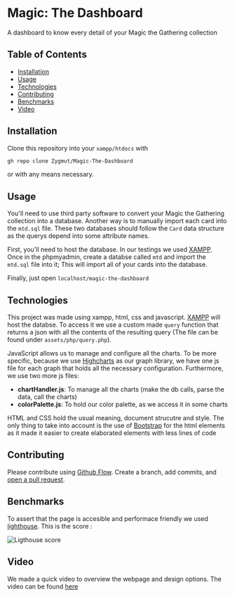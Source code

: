 # Magic: The Dashboard

A dashboard to know every detail of your Magic the Gathering collection

## Table of Contents

- [Installation](#installation)
- [Usage](#usage)
- [Technologies](#technologies)
- [Contributing](#contributing)
- [Benchmarks](#benchmarks)
- [Video](#video)

## Installation

Clone this repository into your `xampp/htdocs` with 

```sh
gh repo clone Zygmut/Magic-The-Dashboard
```

or with any means necessary.

## Usage

You'll need to use third party software to convert your Magic the Gathering collection into a database. Another way is to manually import each card into the `mtd.sql` file. These two databases should follow the `Card` data structure as the querys depend into some attribute names.

First, you'll need to host the database. In our testings we used [XAMPP](https://www.apachefriends.org/download.html). Once in the phpmyadmin, create a databse called `mtd` and import the `mtd.sql` file into it; This will import all of your cards into the database.

Finally, just open `localhost/magic-the-dashboard` 

## Technologies

This project was made using xampp, html, css and javascript. [XAMPP](https://www.apachefriends.org/download.html) will host the databse. To access it we use a custom made `query` function that returns a json with all the contents of the resulting query (The file can be found under `assets/php/query.php`).

JavaScript allows us to manage and configure all the charts. To be more specific, because we use [Highcharts](https://www.highcharts.com/) as our graph library, we have one js file for each graph that holds all the necessary configuration. Furthermore, we use two more js files:

- **chartHandler.js**: To manage all the charts (make the db calls, parse the data, call the charts) 
- **colorPalette.js**: To hold our color palette, as we access it in some charts

HTML and CSS hold the usual meaning, document strucutre and style. The only thing to take into account is the use of [Bootstrap](https://getbootstrap.com/) for the html elements as it made it easier to create elaborated elements with less lines of code

## Contributing

Please contribute using [Github Flow](https://guides.github.com/introduction/flow/). Create a branch, add commits, and [open a pull request](https://github.com/zygmut/magic-the-dashboard/compare/).

## Benchmarks

To assert that the page is accesible and performace friendly we used [lighthouse](https://web.dev/performance-scoring/). This is the score :

![Ligthouse score](https://i.imgur.com/T0IzZcQ.png)

## Video

We made a quick video to overview the webpage and design options. The video can be found [here](https://youtu.be/kanR4kpMhE4)
